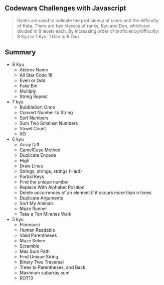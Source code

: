 ## Codewars Challenges with Javascript
> Ranks are used to indicate the proficiency of users and the difficulty of Kata. There are two classes of ranks, Kyu and Dan, which are divided in 8 levels each. By increasing order of proficiency/difficulty: 8 Kyu to 1 Kyu; 1 Dan to 8 Dan

## Summary
- 8 Kyu
  - Abbrev Name
  - All Star Code 18
  - Even or Odd
  - Fake Bin
  - Multiply
  - String Repeat
- 7 kyu
  - BubbleSort Once
  - Convert Number to String
  - Sort Numbers
  - Sum Two Smallest Numbers
  - Vowel Count
  - XO
- 6 kyu
  - Array Diff
  - CamelCase Method
  - Duplicate Encode
  - High
  - Draw Lines
  - Strings, strings, strings (Hard)
  - Partial Keys
  - Find the unique number
  - Replace With Alphabet Position
  - Delete occurrences of an element if it occurs more than n times
  - Duplicate Arguments
  - Sort My Animals
  - Maze Runner
  - Take a Ten Minutes Walk
- 5 kyu
  - Fibonacci
  - Human Readable
  - Valid Parentheses
  - Maze Solver
  - Scramble
  - Max Sum Path
  - Find Unique String
  - Binary Tree Traversal
  - Trees to Parentheses, and Back
  - Maximum subarray sum
  - ROT13
